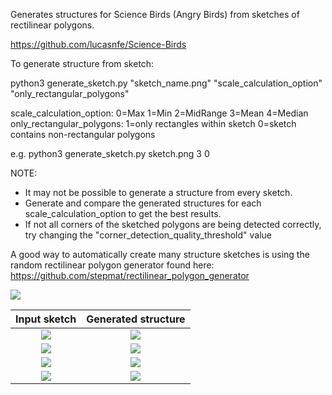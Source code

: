 Generates structures for Science Birds (Angry Birds) from sketches of rectilinear polygons.

https://github.com/lucasnfe/Science-Birds

To generate structure from sketch:

python3 generate_sketch.py "sketch_name.png" "scale_calculation_option" "only_rectangular_polygons"

scale_calculation_option:       0=Max  1=Min  2=MidRange  3=Mean  4=Median
only_rectangular_polygons:      1=only rectangles within sketch  0=sketch contains non-rectangular polygons

e.g. 
python3 generate_sketch.py sketch.png 3 0

NOTE:
-   It may not be possible to generate a structure from every sketch.
-   Generate and compare the generated structures for each scale_calculation_option to get the best results.
-   If not all corners of the sketched polygons are being detected correctly, try changing the "corner_detection_quality_threshold" value

A good way to automatically create many structure sketches is using the random rectilinear polygon generator found here:
https://github.com/stepmat/rectilinear_polygon_generator

![](/generation_examples/1a.png)

Input sketch             |  Generated structure
:-------------------------:|:-------------------------:
![](/generation_examples/1a.png) | ![](/generation_examples/1b.jpg)
![](/generation_examples/2a.jpg) | ![](/generation_examples/2b.jpg)
![](/generation_examples/3a.jpg) | ![](/generation_examples/3b.jpg)
![](/generation_examples/4a.png) | ![](/generation_examples/4b.jpg)